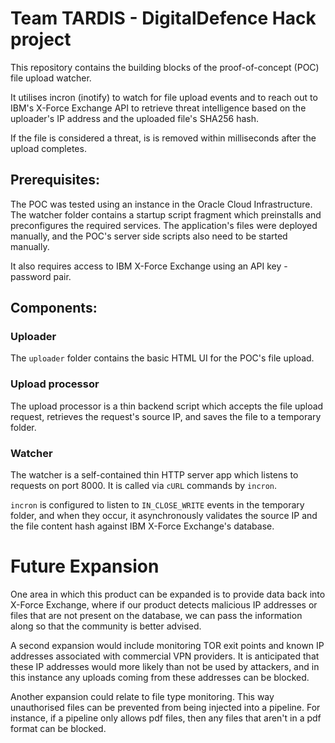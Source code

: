 # Team TARDIS - DigitalDefence Hack project

This repository contains the building blocks of the proof-of-concept (POC) file upload watcher.

It utilises incron (inotify) to watch for file upload events and to reach out to
IBM's X-Force Exchange API to retrieve threat intelligence based on the uploader's
IP address and the uploaded file's SHA256 hash.

If the file is considered a threat, is is removed within milliseconds after the upload completes.

## Prerequisites:

The POC was tested using an instance in the Oracle Cloud Infrastructure. The watcher
folder contains a startup script fragment which preinstalls and preconfigures the
required services. The application's files were deployed manually, and the POC's server
side scripts also need to be started manually.

It also requires access to IBM X-Force Exchange using an API key - password pair.

## Components:

### Uploader

The `uploader` folder contains the basic HTML UI for the POC's file upload.

### Upload processor

The upload processor is a thin backend script which accepts the file upload request,
retrieves the request's source IP, and saves the file to a temporary folder.

### Watcher

The watcher is a self-contained thin HTTP server app which listens to requests
on port 8000. It is called via `cURL` commands by `incron`.

`incron` is configured to listen to `IN_CLOSE_WRITE` events in the temporary folder,
and when they occur, it asynchronously validates the source IP and the file content hash
against IBM X-Force Exchange's database.

# Future Expansion

One area in which this product can be expanded is to provide data back into X-Force Exchange, where if our product detects malicious IP addresses or files that are not present on the database, we can pass the information along so that the community is better advised.

A second expansion would include monitoring TOR exit points and known IP addresses associated with commercial VPN providers. It is anticipated that these IP addresses would more likely than not be used by attackers, and in this instance any uploads coming from these addresses can be blocked.

Another expansion could relate to file type monitoring. This way unauthorised files can be prevented from being injected into a pipeline. For instance, if a pipeline only allows pdf files, then any files that aren't in a pdf format can be blocked.
